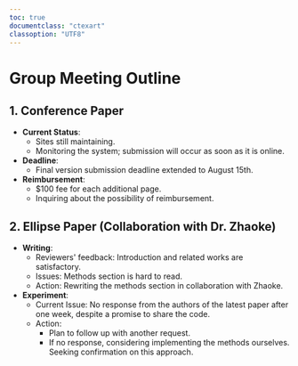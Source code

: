 ```yaml
---
toc: true
documentclass: "ctexart"
classoption: "UTF8"
---
```


# Group Meeting Outline

## 1. Conference Paper

- **Current Status**:
  - Sites still maintaining.
  - Monitoring the system; submission will occur as soon as it is online.
- **Deadline**:
  - Final version submission deadline extended to August 15th.
- **Reimbursement**:
  - $100 fee for each additional page.
  - Inquiring about the possibility of reimbursement.

## 2. Ellipse Paper (Collaboration with Dr. Zhaoke)

- **Writing**:
  - Reviewers' feedback: Introduction and related works are satisfactory.
  - Issues: Methods section is hard to read.
  - Action: Rewriting the methods section in collaboration with Zhaoke.
- **Experiment**:
  - Current Issue: No response from the authors of the latest paper after one week, despite a promise to share the code.
  - Action:
    - Plan to follow up with another request.
    - If no response, considering implementing the methods ourselves. Seeking confirmation on this approach.
